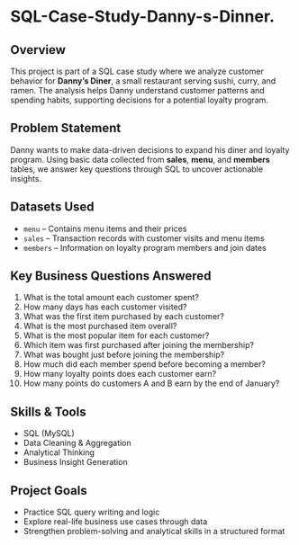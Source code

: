 # SQL-Case-Study-Danny-s-Dinner.

## Overview

This project is part of a SQL case study where we analyze customer behavior for **Danny’s Diner**, a small restaurant serving sushi, curry, and ramen. The analysis helps Danny understand customer patterns and spending habits, supporting decisions for a potential loyalty program.

## Problem Statement

Danny wants to make data-driven decisions to expand his diner and loyalty program. Using basic data collected from **sales**, **menu**, and **members** tables, we answer key questions through SQL to uncover actionable insights.

## Datasets Used

* `menu` – Contains menu items and their prices
* `sales` – Transaction records with customer visits and menu items
* `members` – Information on loyalty program members and join dates

## Key Business Questions Answered

1. What is the total amount each customer spent?
2. How many days has each customer visited?
3. What was the first item purchased by each customer?
4. What is the most purchased item overall?
5. What is the most popular item for each customer?
6. Which item was first purchased after joining the membership?
7. What was bought just before joining the membership?
8. How much did each member spend before becoming a member?
9. How many loyalty points does each customer earn?
10. How many points do customers A and B earn by the end of January?

## Skills & Tools

* SQL (MySQL)
* Data Cleaning & Aggregation
* Analytical Thinking
* Business Insight Generation

## Project Goals

* Practice SQL query writing and logic
* Explore real-life business use cases through data
* Strengthen problem-solving and analytical skills in a structured format

